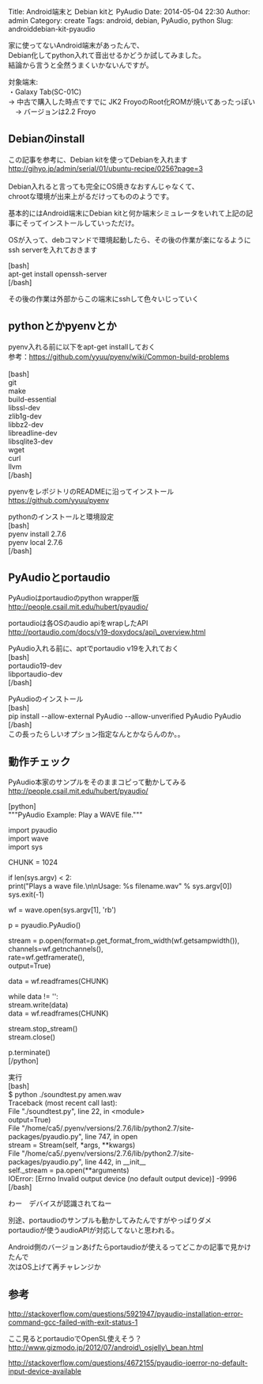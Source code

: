 Title: Android端末と Debian kitと PyAudio
Date: 2014-05-04 22:30
Author: admin
Category: create
Tags: android, debian, PyAudio, python
Slug: androiddebian-kit-pyaudio

家に使ってないAndroid端末があったんで、  
Debian化してpython入れて音出せるかどうか試してみました。  
結論から言うと全然うまくいかないんですが。

対象端末:  
・Galaxy Tab(SC-01C)  
→ 中古で購入した時点ですでに JK2 FroyoのRoot化ROMが焼いてあったっぽい  
　→ バージョンは2.2 Froyo

Debianのinstall
---------------

この記事を参考に、Debian kitを使ってDebianを入れます  
[http://gihyo.jp/admin/serial/01/ubuntu-recipe/0256?page=3  
](http://gihyo.jp/admin/serial/01/ubuntu-recipe/0256?page=3)  
Debian入れると言っても完全にOS焼きなおすんじゃなくて、  
chrootな環境が出来上がるだけってもののようです。

基本的にはAndroid端末にDebian
kitと何か端末シミュレータをいれて上記の記事にそってインストールしていっただけ。  

OSが入って、debコマンドで環境起動したら、その後の作業が楽になるようにssh
serverを入れておきます

[bash]  
apt-get install openssh-server  
[/bash]

その後の作業は外部からこの端末にsshして色々いじっていく

pythonとかpyenvとか
-------------------

pyenv入れる前に以下をapt-get installしておく  
参考：[https://github.com/yyuu/pyenv/wiki/Common-build-problems  
](https://github.com/yyuu/pyenv/wiki/Common-build-problems)  
[bash]  
git  
make  
build-essential  
libssl-dev  
zlib1g-dev  
libbz2-dev  
libreadline-dev  
libsqlite3-dev  
wget  
curl  
llvm  
[/bash]

pyenvをレポジトリのREADMEに沿ってインストール  
<https://github.com/yyuu/pyenv>

pythonのインストールと環境設定  
[bash]  
pyenv install 2.7.6  
pyenv local 2.7.6  
[/bash]

PyAudioとportaudio
------------------

PyAudioはportaudioのpython wrapper版  
http://people.csail.mit.edu/hubert/pyaudio/

portaudioは各OSのaudio apiをwrapしたAPI  
http://portaudio.com/docs/v19-doxydocs/api\_overview.html

PyAudio入れる前に、aptでportaudio v19を入れておく  
[bash]  
portaudio19-dev  
libportaudio-dev  
[/bash]

PyAudioのインストール  
[bash]  
pip install --allow-external PyAudio --allow-unverified PyAudio
PyAudio  
[/bash]  
この長ったらしいオプション指定なんとかならんのか。。

動作チェック
------------

PyAudio本家のサンプルをそのままコピって動かしてみる  
http://people.csail.mit.edu/hubert/pyaudio/

[python]  
"""PyAudio Example: Play a WAVE file."""

import pyaudio  
import wave  
import sys

CHUNK = 1024

if len(sys.argv) \< 2:  
print("Plays a wave file.\\n\\nUsage: %s filename.wav" % sys.argv[0])  
sys.exit(-1)

wf = wave.open(sys.argv[1], 'rb')

p = pyaudio.PyAudio()

stream = p.open(format=p.get\_format\_from\_width(wf.getsampwidth()),  
channels=wf.getnchannels(),  
rate=wf.getframerate(),  
output=True)

data = wf.readframes(CHUNK)

while data != '':  
stream.write(data)  
data = wf.readframes(CHUNK)

stream.stop\_stream()  
stream.close()

p.terminate()  
[/python]

実行  
[bash]  
\$ python ./soundtest.py amen.wav  
Traceback (most recent call last):  
File "./soundtest.py", line 22, in \<module\>  
output=True)  
File
"/home/ca5/.pyenv/versions/2.7.6/lib/python2.7/site-packages/pyaudio.py",
line 747, in open  
stream = Stream(self, \*args, \*\*kwargs)  
File
"/home/ca5/.pyenv/versions/2.7.6/lib/python2.7/site-packages/pyaudio.py",
line 442, in \_\_init\_\_  
self.\_stream = pa.open(\*\*arguments)  
IOError: [Errno Invalid output device (no default output
device)] -9996  
[/bash]

わー　デバイスが認識されてねー

別途、portaudioのサンプルも動かしてみたんですがやっぱりダメ  
portaudioが使うaudioAPIが対応してないと思われる。

Android側のバージョンあげたらportaudioが使えるってどこかの記事で見かけたんで  
次はOS上げて再チャレンジか

参考
----

http://stackoverflow.com/questions/5921947/pyaudio-installation-error-command-gcc-failed-with-exit-status-1

ここ見るとportaudioでOpenSL使えそう？  
http://www.gizmodo.jp/2012/07/android\_osjelly\_bean.html

http://stackoverflow.com/questions/4672155/pyaudio-ioerror-no-default-input-device-available
